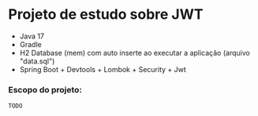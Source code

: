 # Projeto de estudo sobre JWT

 - Java 17
 - Gradle
 - H2 Database (mem) com auto inserte ao executar a aplicação (arquivo "data.sql")
 - Spring Boot + Devtools + Lombok + Security + Jwt

### Escopo do projeto:

    TODO

